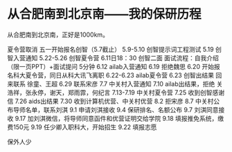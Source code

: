 # 从合肥南到北京南——我的保研历程
从合肥南到北京南，正好是1000km。

夏令营取消
五一开始报名创智（5.7截止）
5.9-5.10 创智提示词工程测试
5.19 创智入营通知
5.22-5.26 创智夏令营
6.11日18：30 创智二面  面试流程：自我介绍（限一页PPT）+面试提问 5分钟
6.12 ailab入营通知
6.19 拒绝魏思
6.20 开始报名科大夏令营，同日从科大讯飞离职
6.22-6.23 ailab夏令营
6.23 创智出结果
回来联系 徐童、王超
6.29 联系宋彦
7.7 中关村入营通知
7.10 ailab出结果，拒绝
关浩祥，张永停，谢天，郑雨霏，何纪言
7.13-7.19 中关村夏令营
7.25 收到创智感谢信
7.26 aids出结果
7.30 收到计算机优营、中关村优营
8.2 拒宋彦
8.7 中关村公布导师名单，联系刘淇
9.1 申请刘淇接收
9.4 保研排名、名额公布
9.7 刘淇同意接收
9.17 加刘淇微信，将导师同意函件和优营证明交给学院
9.18 填报推免系统，缴费150元
9.19 任少卿入职科大，开始招生
9.22 填报志愿

保外人少